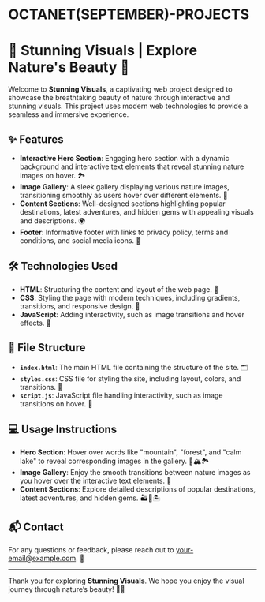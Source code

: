 # OCTANET(SEPTEMBER)-PROJECTS

# 🌟 Stunning Visuals | Explore Nature's Beauty 🌿

Welcome to **Stunning Visuals**, a captivating web project designed to showcase the breathtaking beauty of nature through interactive and stunning visuals. This project uses modern web technologies to provide a seamless and immersive experience.

## ✨ Features

- **Interactive Hero Section**: Engaging hero section with a dynamic background and interactive text elements that reveal stunning nature images on hover. 🏞️
- **Image Gallery**: A sleek gallery displaying various nature images, transitioning smoothly as users hover over different elements. 🌄
- **Content Sections**: Well-designed sections highlighting popular destinations, latest adventures, and hidden gems with appealing visuals and descriptions. 🌍
- **Footer**: Informative footer with links to privacy policy, terms and conditions, and social media icons. 📜

## 🛠 Technologies Used

- **HTML**: Structuring the content and layout of the web page. 📝
- **CSS**: Styling the page with modern techniques, including gradients, transitions, and responsive design. 🎨
- **JavaScript**: Adding interactivity, such as image transitions and hover effects. 🚀

## 📂 File Structure

- **`index.html`**: The main HTML file containing the structure of the site. 🗂️
- **`styles.css`**: CSS file for styling the site, including layout, colors, and transitions. 🎨
- **`script.js`**: JavaScript file handling interactivity, such as image transitions on hover. 📜

## 💻 Usage Instructions

- **Hero Section**: Hover over words like "mountain", "forest", and "calm lake" to reveal corresponding images in the gallery. 🌲🏔️🏞️
- **Image Gallery**: Enjoy the smooth transitions between nature images as you hover over the interactive text elements. 🌟
- **Content Sections**: Explore detailed descriptions of popular destinations, latest adventures, and hidden gems. 🏜️🌋🏝️

## 📬 Contact

For any questions or feedback, please reach out to [your-email@example.com](mailto:your-email@example.com). 📧

---

Thank you for exploring **Stunning Visuals**. We hope you enjoy the visual journey through nature’s beauty! 🌟🌿

